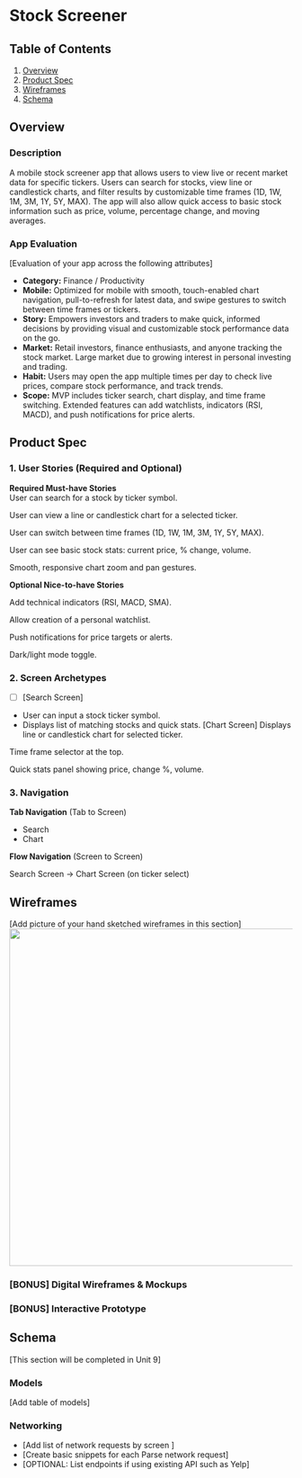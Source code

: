 # Stock Screener

## Table of Contents

1. [Overview](#Overview)
2. [Product Spec](#Product-Spec)
3. [Wireframes](#Wireframes)
4. [Schema](#Schema)

## Overview

### Description

A mobile stock screener app that allows users to view live or recent market data for specific tickers. Users can search for stocks, view line or candlestick charts, and filter results by customizable time frames (1D, 1W, 1M, 3M, 1Y, 5Y, MAX). The app will also allow quick access to basic stock information such as price, volume, percentage change, and moving averages.

### App Evaluation

[Evaluation of your app across the following attributes]
- **Category:** Finance / Productivity
- **Mobile:** Optimized for mobile with smooth, touch-enabled chart navigation, pull-to-refresh for latest data, and swipe gestures to switch between time frames or tickers.
- **Story:** Empowers investors and traders to make quick, informed decisions by providing visual and customizable stock performance data on the go.
- **Market:** Retail investors, finance enthusiasts, and anyone tracking the stock market. Large market due to growing interest in personal investing and trading.
- **Habit:** Users may open the app multiple times per day to check live prices, compare stock performance, and track trends.
- **Scope:** MVP includes ticker search, chart display, and time frame switching. Extended features can add watchlists, indicators (RSI, MACD), and push notifications for price alerts.

## Product Spec

### 1. User Stories (Required and Optional)

**Required Must-have Stories**  
 User can search for a stock by ticker symbol.

 User can view a line or candlestick chart for a selected ticker.

 User can switch between time frames (1D, 1W, 1M, 3M, 1Y, 5Y, MAX).

 User can see basic stock stats: current price, % change, volume.

 Smooth, responsive chart zoom and pan gestures.


**Optional Nice-to-have Stories**

 Add technical indicators (RSI, MACD, SMA).

 Allow creation of a personal watchlist.

 Push notifications for price targets or alerts.

 Dark/light mode toggle.

### 2. Screen Archetypes

- [ ] [Search Screen]
* User can input a stock ticker symbol.
* Displays list of matching stocks and quick stats.
[Chart Screen]
Displays line or candlestick chart for selected ticker.

Time frame selector at the top.

Quick stats panel showing price, change %, volume.

### 3. Navigation

**Tab Navigation** (Tab to Screen)

* Search
* Chart

**Flow Navigation** (Screen to Screen)

Search Screen → Chart Screen (on ticker select)


## Wireframes

[Add picture of your hand sketched wireframes in this section]
<img src="(https://github.com/user-attachments/assets/53770f4a-c887-488e-961f-959c16b6e5c6)
" width=600>

### [BONUS] Digital Wireframes & Mockups

### [BONUS] Interactive Prototype

## Schema 

[This section will be completed in Unit 9]

### Models

[Add table of models]

### Networking

- [Add list of network requests by screen ]
- [Create basic snippets for each Parse network request]
- [OPTIONAL: List endpoints if using existing API such as Yelp]
